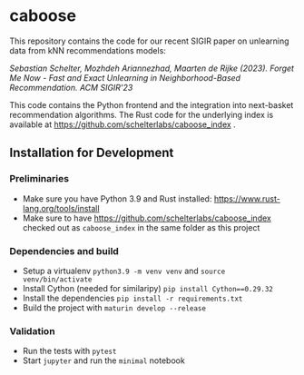 # caboose

This repository contains the code for our recent SIGIR paper on unlearning data from kNN recommendations models:

_Sebastian Schelter, Mozhdeh Ariannezhad, Maarten de Rijke (2023). Forget Me Now - Fast and Exact Unlearning in Neighborhood-Based Recommendation. ACM SIGIR'23_ 

This code contains the Python frontend and the integration into next-basket recommendation algorithms. The Rust code for the underlying index is available at https://github.com/schelterlabs/caboose_index .


## Installation for Development

### Preliminaries
 * Make sure you have Python 3.9 and Rust installed: https://www.rust-lang.org/tools/install
 * Make sure to have https://github.com/schelterlabs/caboose_index checked out as `caboose_index` in the same folder as this project
 
### Dependencies and build 
 * Setup a virtualenv `python3.9 -m venv venv` and `source venv/bin/activate`
 * Install Cython (needed for similaripy) `pip install Cython==0.29.32`
 * Install the dependencies `pip install -r requirements.txt`
 * Build the project with `maturin develop --release`
 
### Validation
 * Run the tests with `pytest`
 * Start `jupyter` and run the `minimal` notebook

